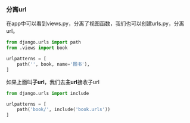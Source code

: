 ### 分离url
在app中可以看到views.py，分离了视图函数，我们也可以创建urls.py，分离url。
```python
from django.urls import path
from .views import book

urlpatterns = [
    path('', book, name='图书'),
]
```
如果上面叫**子url**，我们去**主url**接收子url
```python
from django.urls import include

urlpatterns = [
    path('book/', include('book.urls'))
]
```
